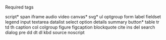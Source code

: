 Required tags

script*
span
iframe
audio
video
canvas*
svg*
ul
optgroup
form
label
fieldset
legend
input
textarea
datalist
select
option
details
summary
button*
table
tr
td
th
caption
col
colgroup
figure
figcaption
blockquote
cite
ins
del
search
dialog
pre
dd
dt
dl
kbd
source
noscript